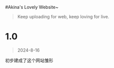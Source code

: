 
#Akina's Lovely Website~
> Keep uploading for web, keep loving for live.
# 1.0
>2024-8-16  

初步建成了这个网站雏形
